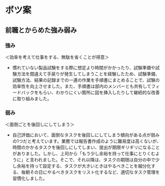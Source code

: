 # ボツ案
## 前職とからめた強み弱み
### 強み
＜効率を考えて仕事をする、無駄を省くことが得意＞
- 慣れていない製品試験をする際に想定より時間がかかったり、試験準備や試験方法を間違えて手戻りが発生してしまうことを経験したため、試験準備、試験方法、結果の記録までの一連の作業を手順書にまとめることで、試験の効率性を向上させました。また、手順書は部内のメンバーとも共有してフィードバックをもらい、わかりにくい箇所に図を挿入したりして継続的な改善に取り組みました。
    
### 弱み
＜面倒ごとを後回しにしてしまう＞
- 自己評価において、面倒なタスクを後回しにしてしまう傾向がある点が弱みの1つだと考えています。業務では報告書作成のように難易度は高くないが、時間のかかるタスクを後回しにしてしまい、提出が期限ギリギリになることがありました。しかし、上司から「もう少し余裕を持って仕事にとりくむように」と言われました。そこで、それ以降は、タスクの期限は自分の中で少し余裕を持って設定する、タスクが大きいときはやるべきことを細分化する、毎朝その日にやるべきタスクをリスト化するなど、適切なタスク管理を習慣化しました。